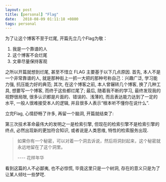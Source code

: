 ```yaml
---
layout: post
title: [personal] "Flag"
date:   2018-08-09 01:11:18 +0800
tags: personal
---
```


为了让这个博客不至于烂尾, 开篇先立几个Flag为敬：
1. 我是一个靠谱的人
1. 这个博客不会烂尾
1. 文章尽量保持客观

之所以开篇就想到烂尾, 甚至不惜立 FLAG 主要基于以下几点原因. 首先, 本人不是一个非常靠谱的人, 就是那种街上一抓一大把的那种号称自己：兴趣广泛, 学习能力强, 抗压能力好的典范; 其次, 在这个博客之前, 本人曾辗转几个博客, 换了几种工具, 想要写一个博客, 而终于这些都烂尾了; 最后, 随着我不断的学习, 最终发现我的视野很局限, 很多认识都是片面的、错误的、浅薄的, 而且表达能力达到了一定的水平, 一般人很难接受本人的逻辑, 并且很多人表示“根本听不懂你在说什么”. 

立完Flag, 心情舒畅了许多, 再留一个脑洞, 开篇就结束了:

第三次技术革命最伟大的发明之一是检索引擎, 但现在的检索引擎不是检索引擎的终点, 必然出现新的更加符合知识, 或者说是人类思维, 特性的检索服务出现.

> 如果你有一个秘密，可以对着一个洞去诉说，然后将洞封起来，这个秘密就永远地留在了这个洞里。
>
> ---- 花样年华

看到这篇的人不必鄙夷, 也不必惊慌, 毕竟这里只是一个树洞, 存在的意义只是为了让某人倾吐一些梦呓.
